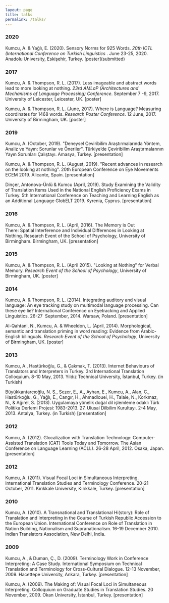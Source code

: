 ```yaml
---
layout: page
title: talks
permalink: /talks/
---
```


<h3>2020</h3>
<p>Kumcu, A. & Yağlı, E. (2020). Sensory Norms for 925 Words. <i>20th ICTL (International Conference on Turkish Linguistics </i>. June 23-25, 2020. Anadolu University, Eskişehir, Turkey. [poster](submitted) </p>

<h3>2017</h3>
<p>Kumcu, A. & Thompson, R. L. (2017). Less imageable and abstract words lead to more looking at nothing. <i>23rd AMLaP (Architectures and Mechanisms of Language Processing) Conference</i>. September 7 -9, 2017. University of Leicester, Leicester, UK. [poster]</p>
<p>Kumcu, A. & Thompson, R. L. (June, 2017). Where is Language? Measuring coordinates for 1468 words. <i>Research Poster Conference</i>. 12 June, 2017. University of Birmingham, UK. [poster]</p>

<h3>2019</h3>
<p>Kumcu, A. (October, 2019). "Deneysel Çeviribilim Araştırmalarında Yöntem, Analiz ve Yayın: Sorunlar ve Öneriler". Türkiye’de Çeviribilim Araştırmalarının Yayın Sorunları Çalıştayı. Amasya, Turkey. [presentation]</p>
<p>Kumcu, A. & Thompson, R. L. (August, 2019). "Recent advances in research on the looking at nothing". 20th European Conference on Eye Movements ECEM 2019. Alicante, Spain. [presentation]</p>
<p>Dinçer, Antonova-Ünlü & Kumcu (April, 2019). Study Examining the Validity of Translation Items Used in the
National English Proficiency Exams in Turkey. 5th International Conference on Teaching and Learning English as an Additional Language GlobELT 2019. Kyrenia, Cyprus. [presentation]</p>

<h3>2016</h3>
<p>Kumcu, A. & Thompson, R. L. (April, 2016). The Memory is Out There: Spatial Interference and Individual Differences in Looking at Nothing. Research Event of the School of Psychology, University of Birmingham. Birmingham, UK. [presentation]</p>

<h3>2015</h3>
<p>Kumcu, A. & Thompson, R. L. (April 2015). "Looking at Nothing" for Verbal Memory. <i>Research Event of the School of Psychology</i>, University of Birmingham, UK. [poster]</p>

<h3>2014</h3>
<p>Kumcu, A. & Thompson, R. L. (2014). Integrating auditory and visual language: An eye tracking study on multimodal language processing. Can these eye lie? International Conference on Eyetracking and Applied Linguistics. 26-27  September, 2014. Warsaw, Poland. [presentation]</p>
<p>Al-Qahtani, N., Kumcu, A. & Wheeldon, L. (April, 2014). Morphological, semantic and translation priming in word reading: Evidence from Arabic-English bilinguals. <i>Research Event of the School of Psychology</i>, University of Birmingham, UK. [poster]</p>

<h3>2013</h3>
<p>Kumcu, A., Hastürkoğlu, G., & Çakmak, T. (2013). Internet Behaviours of Translators and Interpreters in Turkey. 3rd International Translation Colloquium. 8-10 May, 2013. Yıldız Technical University, İstanbul, Turkey. (in Turkish)</p>
<p>Büyükkantarcıoğlu, N. S., Sezer, E., A., Ayhan, E., Kumcu, A., Alan, C., Hastürkoğlu, G., Yağlı, E., Cangır, H., Ahmadlouei, H., Talaie, N., Korkmaz, N., & Ağırel, S. (2013). Uygulamaya yönelik doğal dil işlemleme odaklı Türk Politika Derlemi Projesi: 1983-2013. 27. Ulusal Dilbilim Kurultayı. 2-4 May, 2013. Antalya, Turkey. (in Turkish) [presentation]</p>

<h3>2012</h3>
<p>Kumcu, A. (2012). Glocalization with Translation Technology: Computer-Assisted Translation (CAT) Tools Today and Tomorrow. The Asian Conference on Language Learning (ACLL). 26-28 April, 2012. Osaka, Japan. [presentation]</p>

<h3>2012</h3>
<p>Kumcu, A. (2011). Visual Focal Loci in Simultaneous Interpreting. International Translation Studies and Terminology Conference. 20-21 October, 2011. Kırıkkale University, Kırıkkale, Turkey. [presentation]</p>

<h3>2010</h3>
<p>Kumcu, A. (2010). A Transnational and Translational Hi(story): Role of Translation and Interpreting in the Course of Turkish Republic Accession to the European Union. International Conference on Role of Translation in Nation Building, Nationalism and Supranationalism. 16-19 December 2010. Indian Translators Association, New Delhi, India.</p>

<h3>2009</h3>
<p>Kumcu, A., & Duman, Ç., D. (2009). Terminology Work in Conference Interpreting: A Case Study. International Symposium on Technical Translation and Terminology for Cross-Cultural Dialogue. 12-13 November, 2009. Hacettepe University, Ankara, Turkey. [presentation]</p>
<p>Kumcu, A. (2009). The Making of: Visual Focal Loci in Simultaneous Interpreting. Colloquium on Graduate Studies in Translation Studies. 20 November, 2009. Okan University, İstanbul, Turkey. [presentation]</p>
